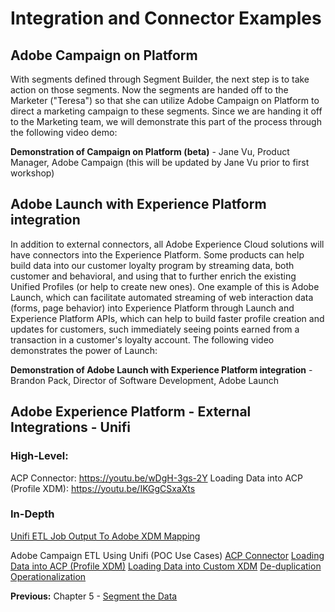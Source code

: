 # Integration and Connector Examples

## Adobe Campaign on Platform

With segments defined through Segment Builder, the next step is to take action on those segments. Now the segments are handed off to the Marketer ("Teresa") so that she can utilize Adobe Campaign on Platform to direct a marketing campaign to these segments. Since we are handing it off to the Marketing team, we will demonstrate this part of the process through the following video demo:

**Demonstration of Campaign on Platform (beta)** - Jane Vu, Product Manager, Adobe Campaign (this will be updated by Jane Vu prior to first workshop)

## Adobe Launch with Experience Platform integration

In addition to external connectors, all Adobe Experience Cloud solutions will have connectors into the Experience Platform. Some products can help build data into our customer loyalty program by streaming data, both customer and behavioral, and using that to further enrich the existing Unified Profiles (or help to create new ones). One example of this is Adobe Launch, which can facilitate automated streaming of web interaction data (forms, page behavior) into Experience Platform through Launch and Experience Platform APIs, which can help to build faster profile creation and updates for customers, such immediately seeing points earned from a transaction in a customer's loyalty account. The following video demonstrates the power of Launch:

**Demonstration of Adobe Launch with Experience Platform integration** - Brandon Pack, Director of Software Development, Adobe Launch

## Adobe Experience Platform - External Integrations - Unifi

### High-Level:

ACP Connector: https://youtu.be/wDgH-3gs-2Y
Loading Data into ACP (Profile XDM): https://youtu.be/IKGgCSxaXts

### In-Depth

[Unifi ETL Job Output To Adobe XDM Mapping](https://www.youtube.com/watch?v=rNR5X3nuUd8&feature=youtu.be)

Adobe Campaign ETL Using Unifi (POC Use Cases)
[ACP Connector](https://youtu.be/wDgH-3gs-2Y)
[Loading Data into ACP (Profile XDM)](https://youtu.be/IKGgCSxaXts)
[Loading Data into Custom XDM](https://youtu.be/TYrWYclt3Ho)
[De-duplication](https://youtu.be/zgUUPcnLqVo)
[Operationalization](https://youtu.be/OPINW4Cv-OQ)

**Previous:** Chapter 5 - [Segment the Data](/chapters/chapter-5.md)
